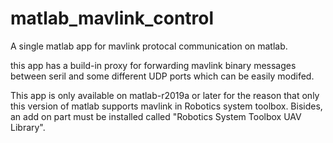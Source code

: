 # matlab_mavlink_control
A single matlab app for mavlink protocal communication on matlab.

this app has a build-in proxy for forwarding mavlink binary messages between seril and some different UDP ports which can be easily modifed.

This app is only available on matlab-r2019a or later for the reason that only this version of matlab supports mavlink in Robotics system toolbox. Bisides, an add on part must be installed called "Robotics System Toolbox UAV Library".  
